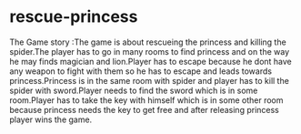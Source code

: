 # rescue-princess
The Game story :The game is about rescueing the princess and killing the spider.The player has to go in many rooms to find princess and on the way he may finds magician and lion.Player has to escape because he dont have any weapon to fight with them so he has to escape and leads towards princess.Princess is in the same room with spider and player has to kill the spider with sword.Player needs to find the sword which is in some room.Player has to take the key with himself which is in some other room because princess needs the key to get free and after releasing princess player wins the game.
